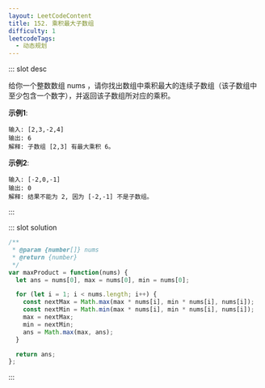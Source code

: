```yaml
---
layout: LeetCodeContent
title: 152. 乘积最大子数组
difficulty: 1
leetcodeTags:
  - 动态规划
---
```



::: slot desc

给你一个整数数组 nums ，请你找出数组中乘积最大的连续子数组（该子数组中至少包含一个数字），并返回该子数组所对应的乘积。

**示例1**:

```
输入: [2,3,-2,4]
输出: 6
解释: 子数组 [2,3] 有最大乘积 6。
```

**示例2**:

```
输入: [-2,0,-1]
输出: 0
解释: 结果不能为 2, 因为 [-2,-1] 不是子数组。
```
:::


::: slot solution

```javascript
/**
 * @param {number[]} nums
 * @return {number}
 */
var maxProduct = function(nums) {
  let ans = nums[0], max = nums[0], min = nums[0];

  for (let i = 1; i < nums.length; i++) {
    const nextMax = Math.max(max * nums[i], min * nums[i], nums[i]);
    const nextMin = Math.min(max * nums[i], min * nums[i], nums[i]);
    max = nextMax;
    min = nextMin;
    ans = Math.max(max, ans);
  }

  return ans;
};
```

:::